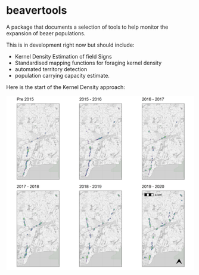 # beavertools

A package that documents a selection of tools to help monitor the expansion of beaer populations.

This is in development right now but should include:
* Kernel Density Estimation of field Signs
* Standardised mapping functions for foraging kernel density 
* automated territory detection
* population carrying capacity estimate.

Here is the start of the Kernel Density approach:

![River Otter Beaver Trial Forage Density](/man/figures/OtterSequence.png)
